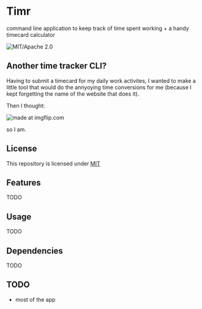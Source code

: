 # Timr
command line application to keep track of time spent working + a handy timecard calculator


![MIT/Apache 2.0](https://img.shields.io/badge/license-MIT%2FApache_2.0-blue.svg) 

## Another time tracker CLI?

Having to submit a timecard for my daily work activites, I wanted to make a little tool 
that would do the annyoying time conversions for me 
(because I kept forgetting the name of the website that does it).

Then I thought:

<img src="https://i.imgflip.com/7yiby5.jpg" title="made at imgflip.com"/>

so I am.


## License

This repository is licensed under [MIT](http://opensource.org/licenses/MIT) 

<!-- SPDX-License-Identifier: MIT -->

## Features
TODO

## Usage
TODO

## Dependencies
TODO

## TODO

 - most of the app

